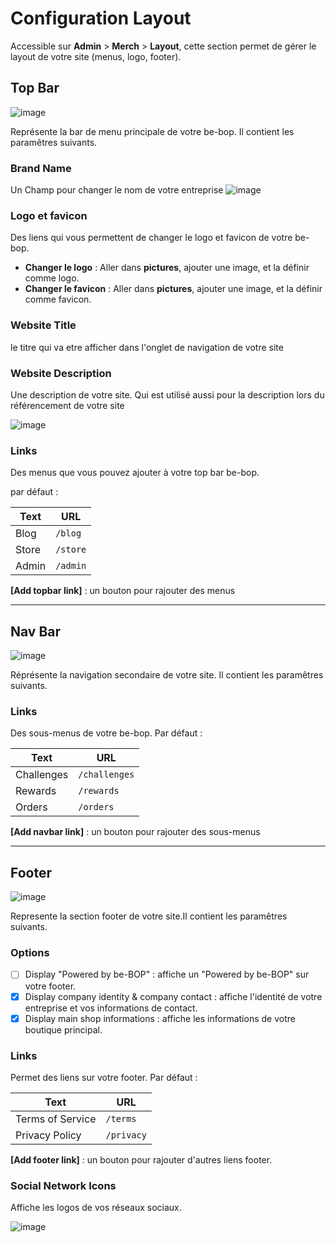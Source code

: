 # Configuration Layout

Accessible sur **Admin** > **Merch** > **Layout**, cette section permet de gérer le layout de votre site (menus, logo, footer).

## Top Bar

![image](https://github.com/user-attachments/assets/750a0a59-8959-4413-a2e1-3283bb70b4cb)

Représente la bar de menu principale de votre be-bop. Il contient les paramêtres suivants.

### Brand Name

Un Champ pour changer le nom de votre entreprise
![image](https://github.com/user-attachments/assets/6d5f6255-0691-47b0-8edc-3e1e21839d4d)

### Logo et favicon

Des liens qui vous permettent de changer le logo et favicon de votre be-bop.

- **Changer le logo** : Aller dans **pictures**, ajouter une image, et la définir comme logo.
- **Changer le favicon** : Aller dans **pictures**, ajouter une image, et la définir comme favicon.

### Website Title

le titre qui va etre afficher dans l'onglet de navigation de votre site

### Website Description

Une description de votre site. Qui est utilisé aussi pour la description lors du référencement de votre site

![image](https://github.com/user-attachments/assets/156514a5-56f0-4e80-b482-c1c623a58151)

### Links

Des menus que vous pouvez ajouter à votre top bar be-bop.

par défaut :

| Text  | URL      |
| ----- | -------- |
| Blog  | `/blog`  |
| Store | `/store` |
| Admin | `/admin` |

**[Add topbar link]** : un bouton pour rajouter des menus

---

## Nav Bar

![image](https://github.com/user-attachments/assets/b5e808fe-3b97-4fa2-a64f-dfce02e8c7d7)

Réprésente la navigation secondaire de votre site. Il contient les paramêtres suivants.

### Links

Des sous-menus de votre be-bop.
Par défaut :

| Text       | URL           |
| ---------- | ------------- |
| Challenges | `/challenges` |
| Rewards    | `/rewards`    |
| Orders     | `/orders`     |

**[Add navbar link]** : un bouton pour rajouter des sous-menus

---

## Footer

![image](https://github.com/user-attachments/assets/389f4404-f021-4173-8058-06ddcb1802f0)

Represente la section footer de votre site.Il contient les paramêtres suivants.

### Options

- [ ] Display "Powered by be-BOP" : affiche un "Powered by be-BOP" sur votre footer.
- [x] Display company identity & company contact : affiche l'identité de votre entreprise et vos informations de contact.
- [x] Display main shop informations : affiche les informations de votre boutique principal.

### Links

Permet des liens sur votre footer.
Par défaut :

| Text             | URL        |
| ---------------- | ---------- |
| Terms of Service | `/terms`   |
| Privacy Policy   | `/privacy` |

**[Add footer link]** : un bouton pour rajouter d'autres liens footer.

### Social Network Icons

Affiche les logos de vos réseaux sociaux.

![image](https://github.com/user-attachments/assets/fd4e8c2f-21e8-4814-8cf3-6c10b88dd94b)
